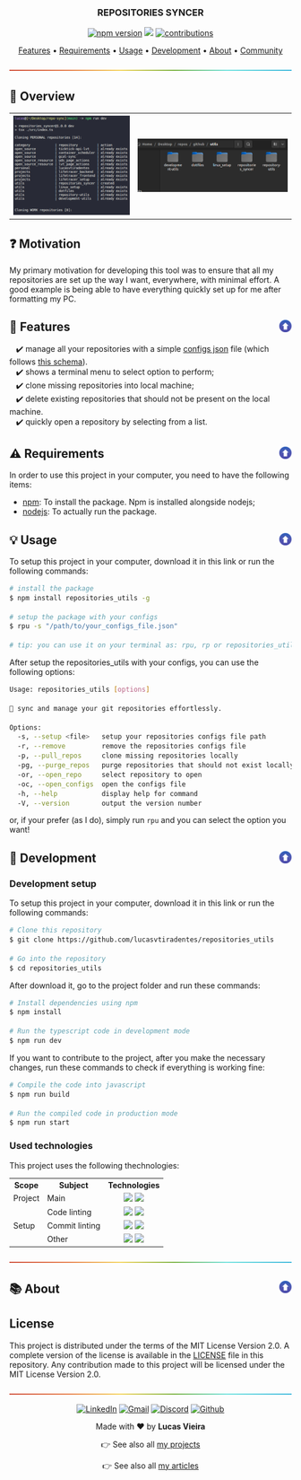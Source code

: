 <a name="TOC"></a>

<h3 align="center">
  REPOSITORIES SYNCER
</h3>

<div align="center">
  <a href="https://www.npmjs.com/package/repositories_utils"><img src="https://img.shields.io/npm/v/repositories_utils.svg?style=flat" alt="npm version"></a>
  <a href="https://nodejs.org/en/"><img src="https://img.shields.io/badge/made%20with-node-1f425f?logo=node.js&.svg" /></a>
  <a href="https://github.com/lucasvtiradentes/repositories_utils#contributing"><img src="https://img.shields.io/badge/contributions-welcome-brightgreen.svg?style=flat" alt="contributions" /></a>
</div>

<p align="center">
  <a href="#dart-features">Features</a> • <a href="#warning-requirements">Requirements</a> • <a href="#bulb-usage">Usage</a> • <a href="#wrench-development">Development</a> • <a href="#books-about">About</a> • <a href="#family-community">Community</a>
</p>

<a href="#"><img src="./.github/images/divider.png" /></a>

## :trumpet: Overview

<div align="center">
  <table>
    <tr>
      <th>
        <a href="#"><img src="./.github/images/demo.png" /></a>
      </th>
      <th>
        <a href="#"><img src="./.github/images/demo_p2.png" /></a>
      </th>
    </tr>
  </table>
</div>

## :question: Motivation

My primary motivation for developing this tool was to ensure that all my repositories are set up the way I want, everywhere, with minimal effort. A good example is being able to have everything quickly set up for me after formatting my PC.

## :dart: Features<a href="#TOC"><img align="right" src="./.github/images/up_arrow.png" width="22"></a>

&nbsp;&nbsp;&nbsp;✔️ manage all your repositories with a simple [configs json](./examples/configs.json) file (which follows [this schema](./src/consts/schema.ts)).<br>
&nbsp;&nbsp;&nbsp;✔️ shows a terminal menu to select option to perform;<br>
&nbsp;&nbsp;&nbsp;✔️ clone missing repositories into local machine;<br>
&nbsp;&nbsp;&nbsp;✔️ delete existing repositories that should not be present on the local machine.<br>
&nbsp;&nbsp;&nbsp;✔️ quickly open a repository by selecting from a list.<br>

## :warning: Requirements<a href="#TOC"><img align="right" src="./.github/images/up_arrow.png" width="22"></a>

In order to use this project in your computer, you need to have the following items:

- [npm](https://www.npmjs.com/): To install the package. Npm is installed alongside nodejs;
- [nodejs](https://nodejs.org/en/): To actually run the package.

## :bulb: Usage<a href="#TOC"><img align="right" src="./.github/images/up_arrow.png" width="22"></a>


To setup this project in your computer, download it in this link or run the following commands:

```bash
# install the package
$ npm install repositories_utils -g

# setup the package with your configs
$ rpu -s "/path/to/your_configs_file.json"

# tip: you can use it on your terminal as: rpu, rp or repositories_utils
```

After setup the repositories_utils with your configs, you can use the following options:

```bash
Usage: repositories_utils [options]

🔄 sync and manage your git repositories effortlessly.

Options:
  -s, --setup <file>   setup your repositories configs file path
  -r, --remove         remove the repositories configs file
  -p, --pull_repos     clone missing repositories locally
  -pg, --purge_repos   purge repositories that should not exist locally
  -or, --open_repo     select repository to open
  -oc, --open_configs  open the configs file
  -h, --help           display help for command
  -V, --version        output the version number
```

or, if your prefer (as I do), simply run `rpu` and you can select the option you want!

## :wrench: Development<a href="#TOC"><img align="right" src="./.github/images/up_arrow.png" width="22"></a>

### Development setup

To setup this project in your computer, download it in this link or run the following commands:

```bash
# Clone this repository
$ git clone https://github.com/lucasvtiradentes/repositories_utils

# Go into the repository
$ cd repositories_utils
```

After download it, go to the project folder and run these commands:

```bash
# Install dependencies using npm
$ npm install

# Run the typescript code in development mode
$ npm run dev
```

If you want to contribute to the project, after you make the necessary changes, run these commands to check if everything is working fine:

```bash
# Compile the code into javascript
$ npm run build

# Run the compiled code in production mode
$ npm run start
```

### Used technologies

This project uses the following thechnologies:

<div align="center">
  <table>
    <tr>
      <th>Scope</th>
      <th>Subject</th>
      <th>Technologies</th>
    </tr>
    <tr>
      <td rowspan="1">Project</td>
      <td>Main</td>
      <td align="center">
        <a href="https://nodejs.org/"><img src="https://img.shields.io/badge/Node.js-339933?logo=nodedotjs&logoColor=white"></a>
        <a target="_blank" href="https://www.typescriptlang.org/"><img src="https://img.shields.io/badge/typescript-%23007ACC.svg?logo=typescript&logoColor=white"></a>
      </td>
    </tr>
    <tr>
      <td rowspan="3">Setup</td>
      <td>Code linting</td>
      <td align="center">
        <a href="https://github.com/prettier/prettier"><img src="https://img.shields.io/badge/prettier-1A2C34?logo=prettier&logoColor=F7BA3E"></a>
        <a href="https://github.com/eslint/eslint"><img src="https://img.shields.io/badge/eslint-3A33D1?logo=eslint&logoColor=white"></a>
      </td>
    </tr>
    <tr>
      <!-- <td rowspan="3">Setup</td> -->
      <td>Commit linting</td>
      <td align="center">
      <a target="_blank" href="https://github.com/conventional-changelog/commitlint"><img src="https://img.shields.io/badge/commitlint-red?logo=commitlint&logoColor=white"></a>
      <a target="_blank" href="https://github.com/commitizen/cz-cli"><img src="https://img.shields.io/badge/commitizen-pink?logo=conventionalcommits&logoColor=white"></a>
      <!-- <a href="https://gitmoji.dev"><img src="https://img.shields.io/badge/gitmoji-%20😜%20😍-FFDD67.svg?style=flat-square" alt="Gitmoji"/></a> -->
      </td>
    </tr>
    <tr>
      <!-- <td rowspan="1">Setup</td> -->
      <td>Other</td>
      <td align="center">
        <a href="https://editorconfig.org/"><img src="https://img.shields.io/badge/Editor%20Config-E0EFEF?logo=editorconfig&logoColor=000"></a>
        <a target="_blank" href="https://github.com/typicode/husky"><img src="https://img.shields.io/badge/🐶%20husky-green?logo=husky&logoColor=white"></a>
        <!-- <a target="_blank" href="https://github.com/okonet/lint-staged"><img src="https://img.shields.io/badge/🚫%20lint%20staged-yellow?&logoColor=white"></a> -->
      </td>
    </tr>
  </table>
</div>

<a href="#"><img src="./.github/images/divider.png" /></a>

## :books: About<a href="#TOC"><img align="right" src="./.github/images/up_arrow.png" width="22"></a>

## License

This project is distributed under the terms of the MIT License Version 2.0. A complete version of the license is available in the [LICENSE](LICENSE) file in this repository. Any contribution made to this project will be licensed under the MIT License Version 2.0.

<a href="#"><img src="./.github/images/divider.png" /></a>

<div align="center">
  <p>
    <a target="_blank" href="https://www.linkedin.com/in/lucasvtiradentes/"><img src="https://img.shields.io/badge/-linkedin-blue?logo=Linkedin&logoColor=white" alt="LinkedIn"></a>
    <a target="_blank" href="mailto:lucasvtiradentes@gmail.com"><img src="https://img.shields.io/badge/gmail-red?logo=gmail&logoColor=white" alt="Gmail"></a>
    <a target="_blank" href="https://discord.com/users/262326726892191744"><img src="https://img.shields.io/badge/discord-5865F2?logo=discord&logoColor=white" alt="Discord"></a>
    <a target="_blank" href="https://github.com/lucasvtiradentes/"><img src="https://img.shields.io/badge/github-gray?logo=github&logoColor=white" alt="Github"></a>
  </p>
  <p>Made with ❤️ by <strong>Lucas Vieira</strong></p>
  <p>👉 See also all <a href="https://github.com/lucasvtiradentes/lucasvtiradentes/blob/master/portfolio/PROJECTS.md#TOC">my projects</a></p>
  <p>👉 See also all <a href="https://github.com/lucasvtiradentes/my-tutorials#readme">my articles</a></p>
</div>